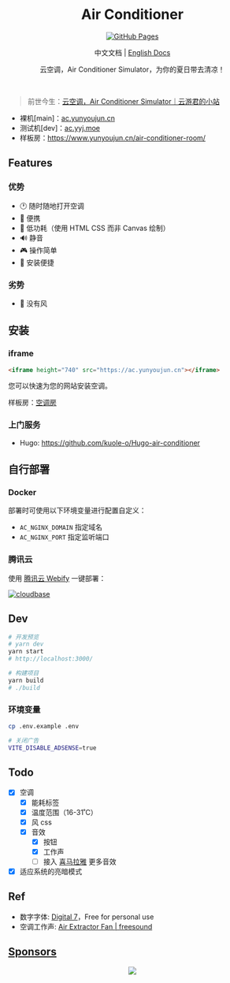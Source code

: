 <h1 align="center">
Air Conditioner
</h1>

<p align="center">
<a href="https://github.com/YunYouJun/air-conditioner/actions" target="_blank">
<img src="https://github.com/YunYouJun/air-conditioner/workflows/Github%20Pages/badge.svg" alt="GitHub Pages" />
</a>
</p>

<p align="center">
中文文档 | <a href="./README.en.md">English Docs</a>
</p>

<p align="center">
云空调，Air Conditioner Simulator，为你的夏日带去清凉！
</p>
<br>

> 前世今生：[云空调，Air Conditioner Simulator｜云游君的小站](https://www.yunyoujun.cn/posts/air-conditioner/)

- 裸机[main]：[ac.yunyoujun.cn](https://ac.yunyoujun.cn)
- 测试机[dev]：[ac.yyj.moe](https://ac.yyj.moe)
- 样板房：<https://www.yunyoujun.cn/air-conditioner-room/>

## Features

### 优势

- 🕐 随时随地打开空调
- 📱 便携
- 🔋 低功耗（使用 HTML CSS 而非 Canvas 绘制）
- 🔊 静音
- 🎮 操作简单
- 🔧 安装便捷

### 劣势

- 💨 没有风

## 安装

### iframe

```html
<iframe height="740" src="https://ac.yunyoujun.cn"></iframe>
```

您可以快速为您的网站安装空调。

样板房：[空调房](https://www.yunyoujun.cn/air-conditioner-room/)

### 上门服务

- Hugo: <https://github.com/kuole-o/Hugo-air-conditioner>

## 自行部署

### Docker

部署时可使用以下环境变量进行配置自定义：

- `AC_NGINX_DOMAIN` 指定域名
- `AC_NGINX_PORT` 指定监听端口

### 腾讯云

使用 [腾讯云 Webify](https://webify.cloudbase.net/) 一键部署：

[![cloudbase](https://cloudbase.net/deploy.svg)](https://console.cloud.tencent.com/webify/new?tpl=https%3A%2F%2Fgithub.com%2FYunYouJun%2Fair-conditioner&reponame=my-air-conditioner)

## Dev

```bash
# 开发预览
# yarn dev
yarn start
# http://localhost:3000/

# 构建项目
yarn build
# ./build
```

### 环境变量

```bash
cp .env.example .env
```

```bash
# 关闭广告
VITE_DISABLE_ADSENSE=true
```

## Todo

- [x] 空调
  - [x] 能耗标签
  - [x] 温度范围（16-31˚C）
  - [x] 风 css
  - [x] 音效
    - [x] 按钮
    - [x] 工作声
    - [ ] 接入 [喜马拉雅](https://m.ximalaya.com/sleepaudio/6?mixedTrackIds=331526646&utm_source=smxkt) 更多音效
- [x] 适应系统的亮暗模式

## Ref

- 数字字体: [Digital 7](https://www.dafont.com/digital-7.font)，Free for personal use
- 空调工作声: [Air Extractor Fan | freesound](https://freesound.org/people/InspectorJ/sounds/403664/)

## [Sponsors](https://sponsors.yunyoujun.cn)

<p align="center">
  <a href="https://sponsors.yunyoujun.cn">
    <img src='https://fastly.jsdelivr.net/gh/YunYouJun/sponsors/public/sponsors.svg'/>
  </a>
</p>
